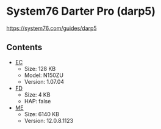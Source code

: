 # System76 Darter Pro (darp5)

https://system76.com/guides/darp5

## Contents
- [EC](./ec.rom)
  - Size: 128 KB
  - Model: N150ZU
  - Version: 1.07.04
- [FD](./fd.rom)
  - Size: 4 KB
  - HAP: false
- [ME](./me.rom)
  - Size: 6140 KB
  - Version: 12.0.8.1123
